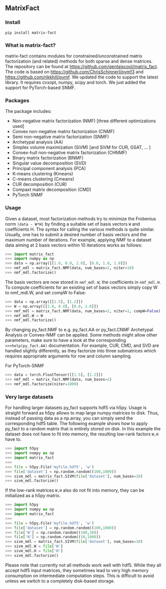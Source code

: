 ## MatrixFact

### Install
```
pip install matrix-fact
```

### What is matrix-fact?
matrix-fact contains modules for constrained/unconstrained matrix factorization (and related) methods for both sparse and dense matrices. The repository can be found at https://github.com/gentaiscool/matrix_fact. The code is based on https://github.com/ChrisSchinnerl/pymf3 and https://github.com/rikkhill/pymf. We updated the code to support the latest library. It requires cvxopt, numpy, scipy and torch. We just added the support for PyTorch-based SNMF.

### Packages

The package includes:
* Non-negative matrix factorization (NMF) [three different optimizations used]
* Convex non-negative matrix factorization (CNMF)
* Semi non-negative matrix factorization (SNMF)
* Archetypal analysis (AA)
* Simplex volume maximization (SiVM) [and SiVM for CUR, GSAT, ... ]
* Convex-hull non-negative matrix factorization (CHNMF)
* Binary matrix factorization (BNMF)
* Singular value decomposition (SVD)
* Principal component analysis (PCA)
* K-means clustering (Kmeans)
* C-means clustering (Cmeans)
* CUR decomposition (CUR)
* Compaxt matrix decomposition (CMD)
* PyTorch SNMF

### Usage
Given a dataset, most factorization methods try to minimize the Frobenius norm <code>|data - W*H|</code> by finding a suitable set of basis vectors <code>W</code> and coefficients H. The syntax for calling the various methods is quite similar. Usually, one has to submit a desired number of basis vectors and the maximum number of iterations. For example, applying NMF to a dataset data aiming at 2 basis vectors within 10 iterations works as follows:

```python
>>> import matrix_fact
>>> import numpy as np
>>> data = np.array([[1.0, 0.0, 2.0], [0.0, 1.0, 1.0]])
>>> nmf_mdl = matrix_fact.NMF(data, num_bases=2, niter=10)
>>> nmf_mdl.factorize()
```

The basis vectors are now stored in <code>nmf_mdl.W</code>, the coefficients in <code>nmf_mdl.H</code>. To compute coefficients for an existing set of basis vectors simply copy W to nmf_mdl.W, and set compW to False:

```python
>>> data = np.array([[1.5], [1.2]])
>>> W = np.array([[1.0, 0.0], [0.0, 1.0]])
>>> nmf_mdl = matrix_fact.NMF(data, num_bases=2, niter=1, compW=False)
>>> nmf_mdl.W = W
>>> nmf_mdl.factorize()
```

By changing py_fact.NMF to e.g. py_fact.AA or py_fact.CNMF Archetypal Analysis or Convex-NMF can be applied. Some methods might allow other parameters, make sure to have a look at the corresponding <code>>>>help(py_fact.AA)</code> documentation. For example, CUR, CMD, and SVD are handled slightly differently, as they factorize into three submatrices which requires appropriate arguments for row and column sampling.

For PyTorch-SNMF
```python
>>> data = torch.FloatTensor([[1.5], [1.2]])
>>> nmf_mdl = matrix_fact.NMF(data, num_bases=2)
>>> nmf_mdl.factorize(niter=1000)
```

### Very large datasets
For handling larger datasets py_fact supports hdf5 via h5py. Usage is straight forward as h5py allows to map large numpy matrices to disk. Thus, instead of passing data as a np.array, you can simply send the corresponding hdf5 table. The following example shows how to apply py_fact to a random matrix that is entirely stored on disk. In this example the dataset does not have to fit into memory, the resulting low-rank factors <code>W,H</code> have to.

```python
>>> import h5py
>>> import numpy as np
>>> import matrix_fact
>>>
>>> file = h5py.File('myfile.hdf5', 'w')
>>> file['dataset'] = np.random.random((100,1000))
>>> sivm_mdl = matrix_fact.SIVM(file['dataset'], num_bases=10)
>>> sivm_mdl.factorize()
```

If the low-rank matrices <code>W,H</code> also do not fit into memory, they can be initialized as a h5py matrix.

```python
>>> import h5py
>>> import numpy as np
>>> import matrix_fact
>>>
>>> file = h5py.File('myfile.hdf5', 'w')
>>> file['dataset'] = np.random.random((100,1000))
>>> file['W'] = np.random.random((100,10))
>>> file['H'] = np.random.random((10,1000))
>>> sivm_mdl = matrix_fact.SIVM(file['dataset'], num_bases=10)
>>> sivm_mdl.W = file['W']
>>> sivm_mdl.H = file['H']
>>> sivm_mdl.factorize()
```

Please note that currently not all methods work well with hdf5. While they all accept hdf5 input matrices, they sometimes lead to very high memory consumption on intermediate computation steps. This is difficult to avoid unless we switch to a completely disk-based storage.
